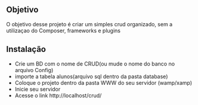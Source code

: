 ## Objetivo

O objetivo desse projeto é criar um simples crud organizado, sem a utilizaçao do Composer, frameworks e plugins

## Instalação 

* Crie um BD com o nome de CRUD(ou mude o nome do banco no arquivo Config)
* importe a tabela alunos(arquivo sql dentro da pasta database)
* Coloque o projeto dentro da pasta WWW do seu servidor (wamp/xamp)
* Inicie seu servidor
* Acesse o link http://localhost/crud/